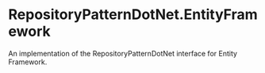 RepositoryPatternDotNet.EntityFramework
=======================================

An implementation of the RepositoryPatternDotNet interface for Entity Framework.
